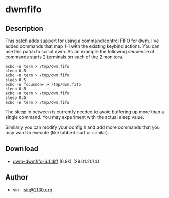 dwmfifo
=======

Description
-----------

This patch adds support for using a command/control FIFO for
dwm.  I've added commands that map 1-1 with the existing keybind
actions.  You can use this patch to script dwm.  As an example the
following sequence of commands starts 2 terminals on each of the
2 monitors.

	echo -n term > /tmp/dwm.fifo
	sleep 0.5
	echo -n term > /tmp/dwm.fifo
	sleep 0.5
	echo -n focusmon+ > /tmp/dwm.fifo
	sleep 0.5
	echo -n term > /tmp/dwm.fifo
	sleep 0.5
	echo -n term > /tmp/dwm.fifo

The sleep in between is currently needed to avoid buffering up
more than a single command.  You may experiment with the actual
sleep value.

Similarly you can modify your config.h and add more commands
that you may want to execute (like tabbed-surf or similar).

Download
--------

 * [dwm-dwmfifo-6.1.diff](dwm-dwmfifo-6.1.diff) (6.9k) (29.01.2014)

Author
------

 * sin - <sin@2f30.org>
